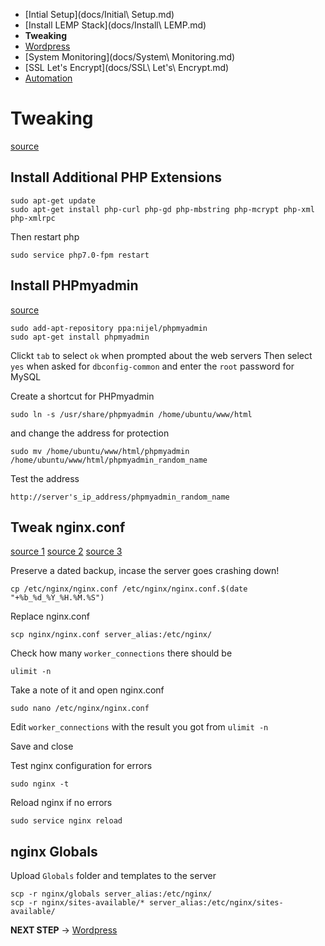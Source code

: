 - [Intial Setup](docs/Initial\ Setup.md)
- [Install LEMP Stack](docs/Install\ LEMP.md)
- **Tweaking**
- [Wordpress](docs/Wordpress.md)
- [System Monitoring](docs/System\ Monitoring.md)
- [SSL Let's Encrypt](docs/SSL\ Let's\ Encrypt.md)
- [Automation](docs/Automation.md)

# Tweaking

[source](https://www.digitalocean.com/community/tutorials/how-to-install-wordpress-with-lemp-on-ubuntu-16-04)

## Install Additional PHP Extensions

```
sudo apt-get update
sudo apt-get install php-curl php-gd php-mbstring php-mcrypt php-xml php-xmlrpc
```

Then restart php
```
sudo service php7.0-fpm restart
```

## Install PHPmyadmin

[source](https://www.digitalocean.com/community/tutorials/how-to-install-and-secure-phpmyadmin-with-nginx-on-an-ubuntu-14-04-server)

```
sudo add-apt-repository ppa:nijel/phpmyadmin
sudo apt-get install phpmyadmin
```

Clickt `tab` to select `ok` when prompted about the web servers
Then select `yes` when asked for `dbconfig-common` and enter the `root` password for MySQL

Create a shortcut for PHPmyadmin
```
sudo ln -s /usr/share/phpmyadmin /home/ubuntu/www/html
```

and change the address for protection
```
sudo mv /home/ubuntu/www/html/phpmyadmin /home/ubuntu/www/html/phpmyadmin_random_name
```

Test the address
```
http://server's_ip_address/phpmyadmin_random_name
```

## Tweak nginx.conf

[source 1](http://www.digitalocean.com/community/tutorials/how-to-optimize-nginx-configuration)
[source 2](https://deliciousbrains.com/hosting-wordpress-yourself-nginx-php-mysql/)
[source 3](https://codex.wordpress.org/Nginx)

Preserve a dated backup, incase the server goes crashing down!
```
cp /etc/nginx/nginx.conf /etc/nginx/nginx.conf.$(date "+%b_%d_%Y_%H.%M.%S")
```

Replace nginx.conf
```
scp nginx/nginx.conf server_alias:/etc/nginx/
```

Check how many `worker_connections` there should be
```
ulimit -n
```

Take a note of it and open nginx.conf
```
sudo nano /etc/nginx/nginx.conf
```

Edit `worker_connections` with the result you got from `ulimit -n`

Save and close

Test nginx configuration for errors
```
sudo nginx -t
```

Reload nginx if no errors
```
sudo service nginx reload
```

## nginx Globals

Upload `Globals` folder and templates to the server

```
scp -r nginx/globals server_alias:/etc/nginx/
scp -r nginx/sites-available/* server_alias:/etc/nginx/sites-available/
```

**NEXT STEP** -> [Wordpress](docs/Wordpress.md)
